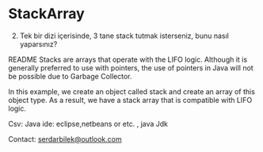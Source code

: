 # StackArray
 2.   Tek bir dizi içerisinde, 3 tane stack tutmak isterseniz, bunu nasıl yaparsınız? 

README
Stacks are arrays that operate with the LIFO logic. Although it is generally preferred to use with pointers, the use of pointers in Java will not be possible due to Garbage Collector.

In this example, we create an object called stack and create an array of this object type.
As a result, we have a stack array that is compatible with LIFO logic.

Csv:
Java ide: eclipse,netbeans or etc. , java Jdk

Contact:
serdarbilek@outlook.com
